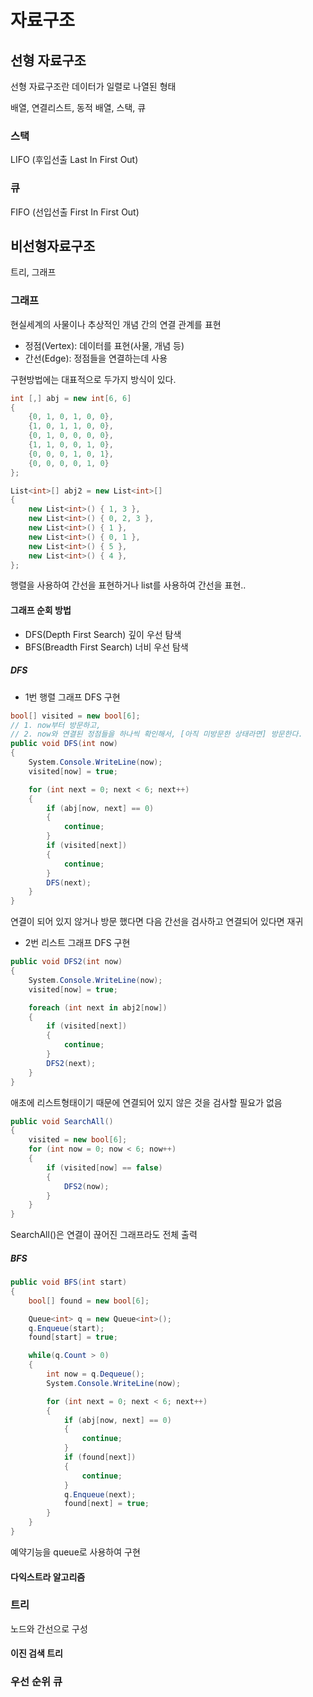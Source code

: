 # 자료구조  

## 선형 자료구조  

선형 자료구조란 데이터가 일렬로 나열된 형태

배열, 연결리스트, 동적 배열, 스택, 큐

### 스택  

LIFO (후입선출 Last In First Out)

### 큐

FIFO (선입선출 First In First Out)

## 비선형자료구조  

트리, 그래프  

### 그래프  

현실세계의 사물이나 추상적인 개념 간의 연결 관계를 표현  

* 정점(Vertex): 데이터를 표현(사물, 개념 등)
* 간선(Edge): 정점들을 연결하는데 사용  

구현방법에는 대표적으로 두가지 방식이 있다.  

```cs
int [,] abj = new int[6, 6]
{
    {0, 1, 0, 1, 0, 0},
    {1, 0, 1, 1, 0, 0},
    {0, 1, 0, 0, 0, 0},
    {1, 1, 0, 0, 1, 0},
    {0, 0, 0, 1, 0, 1},
    {0, 0, 0, 0, 1, 0}
};
```

```cs
List<int>[] abj2 = new List<int>[]
{
    new List<int>() { 1, 3 },
    new List<int>() { 0, 2, 3 },
    new List<int>() { 1 },
    new List<int>() { 0, 1 },
    new List<int>() { 5 },
    new List<int>() { 4 },
};
```

행렬을 사용하여 간선을 표현하거나 list를 사용하여 간선을 표현..  

#### 그래프 순회 방법

* DFS(Depth First Search) 깊이 우선 탐색  
* BFS(Breadth First Search) 너비 우선 탐색  

##### DFS  

* 1번 행렬 그래프 DFS 구현  

```cs
bool[] visited = new bool[6];
// 1. now부터 방문하고,
// 2. now와 연결된 정점들을 하나씩 확인해서, [아직 미방문한 상태라면] 방문한다.
public void DFS(int now)
{
    System.Console.WriteLine(now);
    visited[now] = true;

    for (int next = 0; next < 6; next++)
    {
        if (abj[now, next] == 0)
        {
            continue;
        }
        if (visited[next])
        {
            continue;
        }
        DFS(next);
    }
}
```

연결이 되어 있지 않거나 방문 했다면 다음 간선을 검사하고 연결되어 있다면 재귀  

* 2번 리스트 그래프 DFS 구현  

```cs
public void DFS2(int now)
{
    System.Console.WriteLine(now);
    visited[now] = true;

    foreach (int next in abj2[now])
    {
        if (visited[next])
        {
            continue;
        }
        DFS2(next);
    }
}
```

애초에 리스트형태이기 때문에 연결되어 있지 않은 것을 검사할 필요가 없음  

```cs
public void SearchAll()
{
    visited = new bool[6];
    for (int now = 0; now < 6; now++)
    {
        if (visited[now] == false)
        {
            DFS2(now);
        }
    }
}
```

SearchAll()은 연결이 끊어진 그래프라도 전체 출력


##### BFS  

```cs
public void BFS(int start)
{
    bool[] found = new bool[6];

    Queue<int> q = new Queue<int>();
    q.Enqueue(start);
    found[start] = true;

    while(q.Count > 0)
    {
        int now = q.Dequeue();
        System.Console.WriteLine(now);

        for (int next = 0; next < 6; next++)
        {
            if (abj[now, next] == 0)
            {
                continue;
            }
            if (found[next])
            {
                continue;
            }
            q.Enqueue(next); 
            found[next] = true;
        }
    }
}
```

예약기능을 queue로 사용하여 구현  


#### 다익스트라 알고리즘  



### 트리  

노드와 간선으로 구성   

#### 이진 검색 트리  

### 우선 순위 큐  

